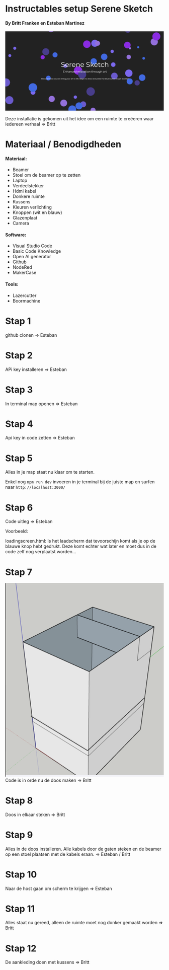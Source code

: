 # Instructables setup Serene Sketch

#### By Britt Franken en Esteban Martinez


 ![Foto van het begin scherm](/docs/Begin%20scherm.png)

Deze installatie is gekomen uit het idee om een ruimte te creëeren waar iedereen 
verhaal => Britt

# Materiaal / Benodigdheden

#### Materiaal:
- Beamer
- Stoel om de beamer op te zetten
- Laptop
- Verdeelstekker
- Hdmi kabel
- Donkere ruimte
- Kussens
- Kleuren verlichting
- Knoppen (wit en blauw)
- Glazenplaat
- Camera

#### Software:
- Visual Studio Code
- Basic Code Knowledge
- Open AI generator
- Github
- NodeRed
- MakerCase

#### Tools:
- Lazercutter
- Boormachine

# Stap 1

github clonen => Esteban

# Stap 2

APi key installeren => Esteban

# Stap 3

In terminal map openen => Esteban

# Stap 4

Api key in code zetten => Esteban

# Stap 5

Alles in je map staat nu klaar om te starten.

Enkel nog `npm run dev` invoeren in je terminal bij de juiste map en surfen naar `http://localhost:3000/`

# Stap 6

Code uitleg => Esteban

Voorbeeld:

loadingscreen.html:
Is het laadscherm dat tevoorschijn komt als je op de blauwe knop hebt gedrukt. Deze komt echter wat later en moet dus in de code zelf nog verplaatst worden...

# Stap 7

 ![Foto 3D model doos](/docs/Tafel%203D%20opmaak%20(1).png)
Code is in orde nu de doos maken => Britt

# Stap 8

Doos in elkaar steken => Britt

# Stap 9

Alles in de doos installeren. Alle kabels door de gaten steken en de beamer op een stoel plaatsen met de kabels eraan.
=> Esteban / Britt

# Stap 10

Naar de host gaan om scherm te krijgen => Esteban

# Stap 11

Alles staat nu gereed, alleen de ruimte moet nog donker gemaakt worden => Britt

# Stap 12

De aankleding doen met kussens => Britt
